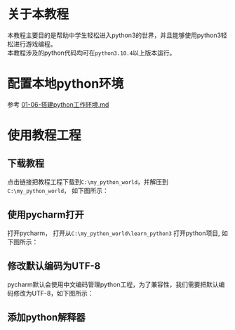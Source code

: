 # 关于本教程

本教程主要目的是帮助中学生轻松进入python3的世界，并且能够使用python3轻松进行游戏编程。   
本教程涉及的python代码均可在`python3.10.4`以上版本运行。

# 配置本地python环境

参考 [01-06-搭建python工作环境.md](./teacher/第000课/01-06-搭建python工作环境.md)

# 使用教程工程

## 下载教程

点击链接把教程工程下载到`C:\my_python_world`，并解压到`C:\my_python_world`， 如下图所示：



## 使用pycharm打开

打开pycharm， 打开从`C:\my_python_world\learn_python3` 打开python项目,  如下图所示：



## 修改默认编码为UTF-8

pycharm默认会使用中文编码管理python工程，为了兼容性，我们需要把默认编码修改为UTF-8，如下图所示：



## 添加python解释器